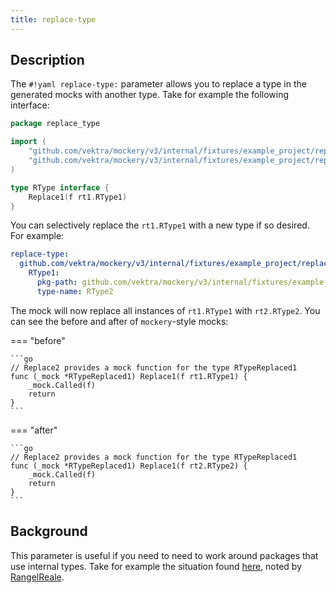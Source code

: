 ```yaml
---
title: replace-type
---
```


## Description

The `#!yaml replace-type:` parameter allows you to replace a type in the generated mocks with another type. Take for example the following interface:


```go title="interface.go"
package replace_type

import (
    "github.com/vektra/mockery/v3/internal/fixtures/example_project/replace_type/rti/rt1"
    "github.com/vektra/mockery/v3/internal/fixtures/example_project/replace_type/rti/rt2"
)

type RType interface {
    Replace1(f rt1.RType1)
}
```

You can selectively replace the `rt1.RType1` with a new type if so desired. For example:

```yaml title=".mockery.yml"
replace-type:
  github.com/vektra/mockery/v3/internal/fixtures/example_project/replace_type/rti/rt1:
    RType1:
      pkg-path: github.com/vektra/mockery/v3/internal/fixtures/example_project/replace_type/rti/rt2
      type-name: RType2
```

The mock will now replace all instances of `rt1.RType1` with `rt2.RType2`. You can see the before and after of `mockery`-style mocks:

=== "before"

    ```go
    // Replace2 provides a mock function for the type RTypeReplaced1
    func (_mock *RTypeReplaced1) Replace1(f rt1.RType1) {
        _mock.Called(f)
        return
    }
    ```

=== "after"

    ```go 
    // Replace2 provides a mock function for the type RTypeReplaced1
    func (_mock *RTypeReplaced1) Replace1(f rt2.RType2) {
        _mock.Called(f)
        return
    }
    ```

## Background

This parameter is useful if you need to need to work around packages that use internal types. Take for example the situation found [here](https://github.com/vektra/mockery/issues/864#issuecomment-2567788637), noted by [RangelReale](https://github.com/RangelReale).
